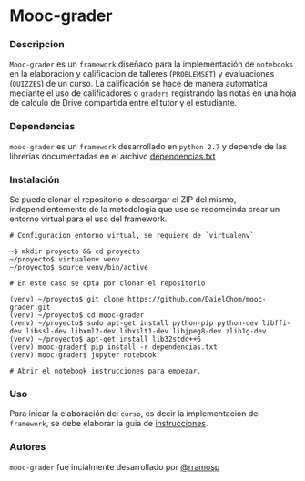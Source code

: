 # Mooc-grader

### Descripcion
`Mooc-grader` es un `framework` diseñado para la implementación de `notebooks` en la elaboracion y calificacion de talleres (`PROBLEMSET`) y evaluaciones (`QUIZZES`) de un curso. La calificación se hace de manera automatica mediante el uso de calificadores o `graders` registrando las notas en una hoja de calculo de Drive compartida entre el tutor y el estudiante.

### Dependencias
`mooc-grader` es un `framework` desarrollado en `python 2.7` y depende de las librerías documentadas en el archivo [dependencias.txt](./dependencias.txt)

### Instalación
Se puede clonar el repositorio o descargar el ZIP del mismo, independientemente de la metodologia que use se recomeinda crear un entorno virtual para el uso del framework.

	# Configuracion entorno virtual, se requiere de `virtualenv`

	~$ mkdir proyecto && cd proyecto
	~/proyecto$ virtualenv venv
	~/proyecto$ source venv/bin/active

	# En este caso se opta por clonar el repositorio

	(venv) ~/proyecto$ git clone https://github.com/DaielChom/mooc-grader.git  
	(venv) ~/proyecto$ cd mooc-grader
	(venv) ~/proyecto$ sudo apt-get install python-pip python-dev libffi-dev libssl-dev libxml2-dev libxslt1-dev libjpeg8-dev zlib1g-dev
	(venv) ~/proyecto$ apt-get install lib32stdc++6	
	(venv) mooc-grader$ pip install -r dependencias.txt
	(venv) mooc-grader$ jupyter notebook

	# Abrir el notebook instrucciones para empezar.

### Uso
Para inicar la elaboración del `curso`, es decir la implementacion del `framework`, se debe elaborar la guia de [instrucciones](./instrucciones.ipynb).

### Autores
`mooc-grader` fue incialmente desarrollado por [@rramosp](https://github.com/rramosp)
